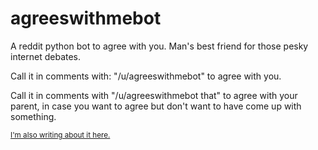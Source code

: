 # agreeswithmebot


A reddit python bot to agree with you. Man's best friend for those pesky internet debates.

Call it in comments with: "/u/agreeswithmebot" to agree with you.

Call it in comments with "/u/agreeswithmebot that" to agree with your parent, in case you want to agree but don't want to have come up with something.

<sub>[I'm also writing about it here.](https://www.jacksonhaenchen.blogspot.com)<sub>
